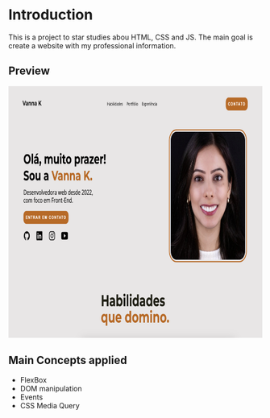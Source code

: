 # Introduction

This is a project to star studies abou HTML, CSS and JS.
The main goal is create a website with my professional information.

## Preview

<img src="https://github.com/vannak7/SitePortfolio/blob/main/preview.png" height="500"/>

## Main Concepts applied

- FlexBox
- DOM manipulation
- Events
- CSS Media Query

